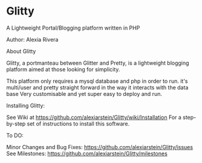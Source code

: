 # Glitty

A Lightweight Portal/Blogging platform written in PHP

Author: Alexia Rivera


About Glitty

Glitty, a portmanteau between Glitter and Pretty, is a lightweight blogging platform 
aimed at those looking for simplicity.

This platform only requires a mysql database and php in order to run. 
it's multi/user and pretty straight forward in the way it interacts with the data base
Very customisable and yet super easy to deploy and run. 



Installing Glitty:

See Wiki at https://github.com/alexiarstein/Glitty/wiki/Installation
For a step-by-step set of instructions to install this software.

To DO:

Minor Changes and Bug Fixes: https://github.com/alexiarstein/Glitty/issues
See Milestones: https://github.com/alexiarstein/Glitty/milestones

